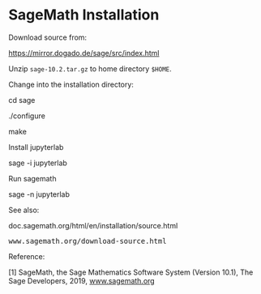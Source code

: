 # SageMath Installation

Download source from:

https://mirror.dogado.de/sage/src/index.html

Unzip <code>sage-10.2.tar.gz</code> to home directory <code>$HOME</code>.

Change into the installation directory:

cd sage

./configure

make

Install jupyterlab 

sage -i jupyterlab

Run sagemath

sage -n jupyterlab

See also:

doc.sagemath.org/html/en/installation/source.html

<pre>www.sagemath.org/download-source.html</pre>

Reference:

[1] SageMath, the Sage Mathematics Software System (Version 10.1), The Sage Developers, 2019, www.sagemath.org


